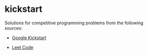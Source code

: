 # kickstart

Solutions for competitive programming problems from the following sources:

- [Google Kickstart](https://codingcompetitions.withgoogle.com/kickstart)

- [Leet Code](https://leetcode.com)
